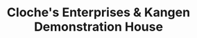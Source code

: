 ---
title: "Cloche's Enterprises & Kangen Demonstration House"
url: /batangas-city/cloches-enterprises-and-kangen-demonstration-house/
shop: wholesale
---